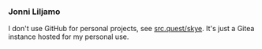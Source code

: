 ### Jonni Liljamo

I don't use GitHub for personal projects, see [src.quest/skye](https://src.quest/skye).
It's just a Gitea instance hosted for my personal use.
